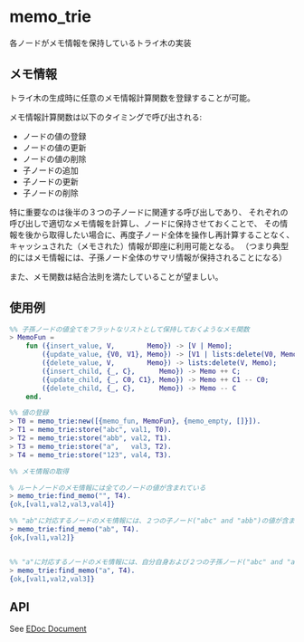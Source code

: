 memo_trie
=========

各ノードがメモ情報を保持しているトライ木の実装

メモ情報
--------

トライ木の生成時に任意のメモ情報計算関数を登録することが可能。

メモ情報計算関数は以下のタイミングで呼び出される:
- ノードの値の登録
- ノードの値の更新
- ノードの値の削除
- 子ノードの追加
- 子ノードの更新
- 子ノードの削除

特に重要なのは後半の３つの子ノードに関連する呼び出しであり、
それぞれの呼び出しで適切なメモ情報を計算し、ノードに保持させておくことで、
その情報を後から取得したい場合に、再度子ノード全体を操作し再計算することなく、
キャッシュされた（メモされた）情報が即座に利用可能となる。
（つまり典型的にはメモ情報には、子孫ノード全体のサマリ情報が保持されることになる）


また、メモ関数は結合法則を満たしていることが望ましい。

使用例
------
```erlang
%% 子孫ノードの値全てをフラットなリストとして保持しておくようなメモ関数
> MemoFun =
    fun ({insert_value, V,        Memo}) -> [V | Memo];
        ({update_value, {V0, V1}, Memo}) -> [V1 | lists:delete(V0, Memo)];
        ({delete_value, V,        Memo}) -> lists:delete(V, Memo);
        ({insert_child, {_, C},      Memo}) -> Memo ++ C;
        ({update_child, {_, C0, C1}, Memo}) -> Memo ++ C1 -- C0;
        ({delete_child, {_, C},      Memo}) -> Memo -- C
    end.

%% 値の登録
> T0 = memo_trie:new([{memo_fun, MemoFun}, {memo_empty, []}]).
> T1 = memo_trie:store("abc", val1, T0).
> T2 = memo_trie:store("abb", val2, T1).
> T3 = memo_trie:store("a",   val3, T2).
> T4 = memo_trie:store("123", val4, T3).

%% メモ情報の取得

% ルートノードのメモ情報には全てのノードの値が含まれている
> memo_trie:find_memo("", T4).
{ok,[val1,val2,val3,val4]}

%% "ab"に対応するノードのメモ情報には、２つの子ノード("abc" and "abb")の値が含まれている
> memo_trie:find_memo("ab", T4).
{ok,[val1,val2]}


%% "a"に対応するノードのメモ情報には、自分自身および２つの子孫ノード("abc" and "abb")の値が含まれている
> memo_trie:find_memo("a", T4).
{ok,[val1,val2,val3]}
```

API
---
See [EDoc Document](doc/README.md)
